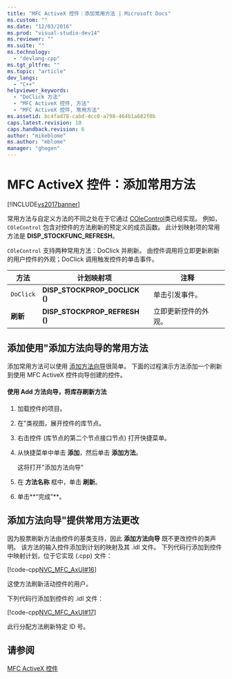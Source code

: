 ```yaml
---
title: "MFC ActiveX 控件：添加常用方法 | Microsoft Docs"
ms.custom: ""
ms.date: "12/03/2016"
ms.prod: "visual-studio-dev14"
ms.reviewer: ""
ms.suite: ""
ms.technology: 
  - "devlang-cpp"
ms.tgt_pltfrm: ""
ms.topic: "article"
dev_langs: 
  - "C++"
helpviewer_keywords: 
  - "DoClick 方法"
  - "MFC ActiveX 控件, 方法"
  - "MFC ActiveX 控件, 常用方法"
ms.assetid: bc4fad78-cabd-4cc0-a798-464b1a682f0b
caps.latest.revision: 10
caps.handback.revision: 6
author: "mikeblome"
ms.author: "mblome"
manager: "ghogen"
---
```

# MFC ActiveX 控件：添加常用方法
[!INCLUDE[vs2017banner](../assembler/inline/includes/vs2017banner.md)]

常用方法与自定义方法的不同之处在于它通过 [COleControl](../mfc/reference/colecontrol-class.md)类已经实现。  例如，`COleControl` 包含对控件的方法刷新的预定义的成员函数。  此计划映射项的常用方法是 **DISP\_STOCKFUNC\_REFRESH**。  
  
 `COleControl` 支持两种常用方法：DoClick 并刷新。  由控件调用将立即更新刷新的用户控件的外观；DoClick 调用触发控件的单击事件。  
  
|方法|计划映射项|注释|  
|--------|-----------|--------|  
|`DoClick`|**DISP\_STOCKPROP\_DOCLICK \(\)**|单击引发事件。|  
|**刷新**|**DISP\_STOCKPROP\_REFRESH \(\)**|立即更新控件的外观。|  
  
##  <a name="_core_adding_a_stock_method_using_classwizard"></a> 添加使用"添加方法向导的常用方法  
 添加常用方法可以使用 [添加方法向导](../ide/add-method-wizard.md)很简单。  下面的过程演示方法添加一个刷新到使用 MFC ActiveX 控件向导创建的控件。  
  
#### 使用 Add 方法向导，将库存刷新方法  
  
1.  加载控件的项目。  
  
2.  在"类视图，展开控件的库节点。  
  
3.  右击控件 \(库节点的第二个节点接口节点\) 打开快捷菜单。  
  
4.  从快捷菜单中单击 **添加**，然后单击 **添加方法**。  
  
     这将打开"添加方法向导"  
  
5.  在 **方法名称** 框中，单击 **刷新**。  
  
6.  单击**“完成”**。  
  
##  <a name="_core_classwizard_changes_for_stock_methods"></a> 添加方法向导"提供常用方法更改  
 因为股票刷新方法由控件的基类支持，因此 **添加方法向导** 既不更改控件的类声明。  该方法的输入控件添加到计划的映射及其 .idl 文件。  下列代码行添加到控件中映射计划，位于它实现 \(.cpp\) 文件：  
  
 [!code-cpp[NVC_MFC_AxUI#16](../mfc/codesnippet/CPP/mfc-activex-controls-adding-stock-methods_1.cpp)]  
  
 这使方法刷新活动控件的用户。  
  
 下列代码行添加到控件的 .idl 文件：  
  
 [!code-cpp[NVC_MFC_AxUI#17](../mfc/codesnippet/CPP/mfc-activex-controls-adding-stock-methods_2.idl)]  
  
 此行分配方法刷新特定 ID 号。  
  
## 请参阅  
 [MFC ActiveX 控件](../mfc/mfc-activex-controls.md)